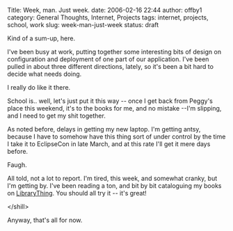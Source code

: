 Title: Week, man.  Just week.
date: 2006-02-16 22:44
author: offby1
category: General Thoughts, Internet, Projects
tags: internet, projects, school, work
slug: week-man-just-week
status: draft

Kind of a sum-up, here.

I\'ve been busy at work, putting together some interesting bits of design on configuration and deployment of one part of our application. I\'ve been pulled in about three different directions, lately, so it\'s been a bit hard to decide what needs doing.

I really do like it there.

School is.. well, let\'s just put it this way \-- once I get back from Peggy\'s place this weekend, it\'s to the books for me, and no mistake \--I\'m slipping, and I need to get my shit together.

As noted before, delays in getting my new laptop. I\'m getting antsy, because I have to somehow have this thing sort of under control by the time I take it to EclipseCon in late March, and at this rate I\'ll get it mere days before.

Faugh.

All told, not a lot to report. I\'m tired, this week, and somewhat cranky, but I\'m getting by. I\'ve been reading a ton, and bit by bit cataloguing my books on [LibraryThing](http://www.librarything.com/). You should all try it \-- it\'s great!

\</shill\>

Anyway, that\'s all for now.
